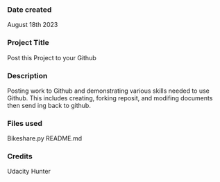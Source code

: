 ### Date created
August 18th 2023 

### Project Title
Post this Project to your Github 

### Description
Posting work to Github and demonstrating various skills needed to use Github. This includes creating, forking reposit, and modifing documents then send ing back to github.  

### Files used
Bikeshare.py 
README.md

### Credits
Udacity 
Hunter 

